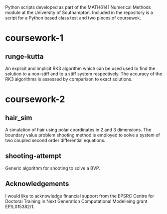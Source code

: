 Python scripts developed as part of the MATH6141 Numerical Methods module at the University of Southampton. Included in the repository is a script for a Python based class test and two pieces of coursewok.

# coursework-1
## runge-kutta
  An explicit and implicit RK3 algorithm which can be used used to find the solution to a non-stiff and to a stiff system respectively. The accuracy of the RK3 algorithms is assessed by comparison to exact solutions.
  
# coursework-2
## hair_sim
  A simulation of hair using polar coordinates in 2 and 3 dimensions. The boundary value problem shooting method is employed to solve a system of two coupled second order differential equations.
## shooting-attempt
  Generic algorithm for shooting to solve a BVP.

## Acknowledgements 

I would like to acknowledge financial support from the EPSRC Centre for Doctoral Training in Next Generation Computational Modelleing grant EP/L015382/1.

